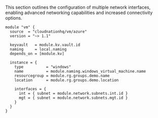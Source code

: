 This section outlines the configuration of multiple network interfaces, enabling advanced networking capabilities and increased connectivity options.

```hcl
module "vm" {
  source  = "cloudnationhq/vm/azure"
  version = "~> 1.1"

  keyvault   = module.kv.vault.id
  naming     = local.naming
  depends_on = [module.kv]

  instance = {
    type          = "windows"
    name          = module.naming.windows_virtual_machine.name
    resourcegroup = module.rg.groups.demo.name
    location      = module.rg.groups.demo.location

    interfaces = {
      int = { subnet = module.network.subnets.int.id }
      mgt = { subnet = module.network.subnets.mgt.id }
    }
  }
}
```
